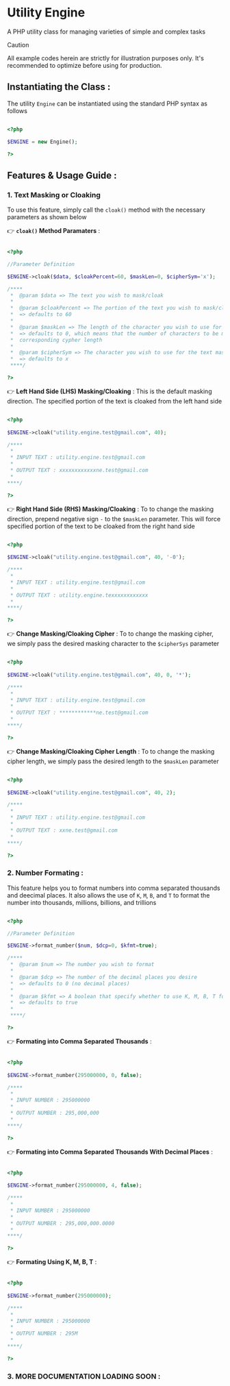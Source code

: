 # Utility Engine
A PHP utility class for managing varieties of simple and complex tasks

> [!CAUTION]
> All example codes herein are strictly for illustration purposes only. It's recommended to optimize before using for production.

## Instantiating the Class :

The utility `Engine` can be instantiated using the standard PHP syntax as follows

```php

<?php

$ENGINE = new Engine();

?>

```

## Features & Usage Guide :

### 1. Text Masking or Cloaking
To use this feature, simply call the `cloak()` method with the necessary parameters as shown below 

:point_right: **`cloak()` Method Paramaters** :

```php

<?php

//Parameter Definition

$ENGINE->cloak($data, $cloakPercent=60, $maskLen=0, $cipherSym='x');

/****
 *  @param $data => The text you wish to mask/cloak
 * 
 *  @param $cloakPercent => The portion of the text you wish to mask/cloak expressed in percentage
 *  => defaults to 60
 * 
 *  @param $maskLen => The length of the character you wish to use for the text mask/cloak
 *  => defaults to 0, which means that the number of characters to be masked is replaced exactly with
 *  corresponding cypher length
 * 
 *  @param $cipherSym => The character you wish to use for the text mask/cloak
 *  => defaults to x
 ****/        

?>

```
:point_right: **Left Hand Side (LHS) Masking/Cloaking** :
This is the default masking direction. The specified portion of the text is cloaked from the left hand side

```php

<?php
    
$ENGINE->cloak("utility.engine.test@gmail.com", 40);

/****
 * 
 * INPUT TEXT : utility.engine.test@gmail.com
 * 
 * OUTPUT TEXT : xxxxxxxxxxxxne.test@gmail.com
 *  
****/        

?>

```


:point_right: **Right Hand Side (RHS) Masking/Cloaking** :
To to change the masking direction, prepend negative sign `-` to the `$maskLen` parameter. This will force specified portion of the text to be cloaked from the right hand side

```php

<?php
    
$ENGINE->cloak("utility.engine.test@gmail.com", 40, '-0');

/****
 * 
 * INPUT TEXT : utility.engine.test@gmail.com
 * 
 * OUTPUT TEXT : utility.engine.texxxxxxxxxxxx
 *  
****/        

?>

```

:point_right: **Change Masking/Cloaking Cipher** :
To to change the masking cipher, we simply pass the desired masking character to the `$cipherSys` parameter

```php

<?php
    
$ENGINE->cloak("utility.engine.test@gmail.com", 40, 0, '*');

/****
 * 
 * INPUT TEXT : utility.engine.test@gmail.com
 * 
 * OUTPUT TEXT : ************ne.test@gmail.com 
 *     
****/        

?>

```

:point_right: **Change Masking/Cloaking Cipher Length** :
To to change the masking cipher length, we simply pass the desired length to the `$maskLen` parameter

```php

<?php
    
$ENGINE->cloak("utility.engine.test@gmail.com", 40, 2);

/****
 * 
 * INPUT TEXT : utility.engine.test@gmail.com
 * 
 * OUTPUT TEXT : xxne.test@gmail.com
 * 
****/        

?>

```


###  2. Number Formating :
This feature helps you to format numbers into comma separated thousands and deecimal places. It also allows the use of `K`, `M`, `B`,  and `T` to format the number into thousands, millions, billions, and trillions 

```php

<?php

//Parameter Definition

$ENGINE->format_number($num, $dcp=0, $kfmt=true);

/****
 *  @param $num => The number you wish to format
 * 
 *  @param $dcp => The number of the decimal places you desire
 *  => defaults to 0 (no decimal places)
 * 
 *  @param $kfmt => A boolean that specify whether to use K, M, B, T format 
 *  => defaults to true 
 * 
 ****/        

?>

```

:point_right: **Formating into Comma Separated Thousands** :
```php

<?php
    
$ENGINE->format_number(295000000, 0, false);

/****
 * 
 * INPUT NUMBER : 295000000
 * 
 * OUTPUT NUMBER : 295,000,000 
 * 
****/        

?>

```

:point_right: **Formating into Comma Separated Thousands With Decimal Places** :
```php

<?php
    
$ENGINE->format_number(295000000, 4, false);

/****
 * 
 * INPUT NUMBER : 295000000
 * 
 * OUTPUT NUMBER : 295,000,000.0000 
 * 
****/        

?>

```

:point_right: **Formating Using K, M, B, T** :
```php

<?php
    
$ENGINE->format_number(295000000);

/****
 * 
 * INPUT NUMBER : 295000000
 * 
 * OUTPUT NUMBER : 295M 
 * 
****/        

?>

```

###  3. MORE DOCUMENTATION LOADING SOON :
